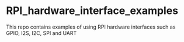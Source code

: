 # RPI_hardware_interface_examples
This repo contains examples of using RPI hardware interfaces such as GPIO, I2S, I2C, SPI and UART
